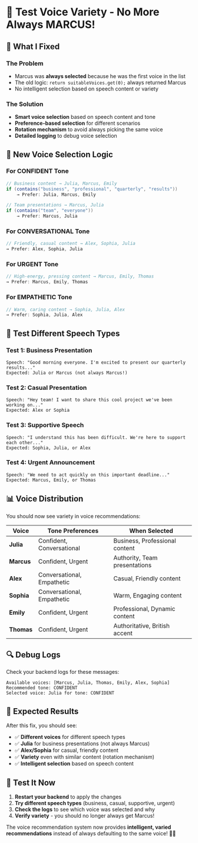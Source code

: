 # 🎤 Test Voice Variety - No More Always MARCUS!

## 🔧 **What I Fixed**

### **The Problem**
- Marcus was **always selected** because he was the first voice in the list
- The old logic: `return suitableVoices.get(0);` always returned Marcus
- No intelligent selection based on speech content or variety

### **The Solution**
- **Smart voice selection** based on speech content and tone
- **Preference-based selection** for different scenarios
- **Rotation mechanism** to avoid always picking the same voice
- **Detailed logging** to debug voice selection

## 🎯 **New Voice Selection Logic**

### **For CONFIDENT Tone**
```java
// Business content → Julia, Marcus, Emily
if (contains("business", "professional", "quarterly", "results"))
    → Prefer: Julia, Marcus, Emily

// Team presentations → Marcus, Julia  
if (contains("team", "everyone"))
    → Prefer: Marcus, Julia
```

### **For CONVERSATIONAL Tone**
```java
// Friendly, casual content → Alex, Sophia, Julia
→ Prefer: Alex, Sophia, Julia
```

### **For URGENT Tone**
```java
// High-energy, pressing content → Marcus, Emily, Thomas
→ Prefer: Marcus, Emily, Thomas
```

### **For EMPATHETIC Tone**
```java
// Warm, caring content → Sophia, Julia, Alex
→ Prefer: Sophia, Julia, Alex
```

## 🧪 **Test Different Speech Types**

### **Test 1: Business Presentation**
```
Speech: "Good morning everyone. I'm excited to present our quarterly results..."
Expected: Julia or Marcus (not always Marcus!)
```

### **Test 2: Casual Presentation**
```
Speech: "Hey team! I want to share this cool project we've been working on..."
Expected: Alex or Sophia
```

### **Test 3: Supportive Speech**
```
Speech: "I understand this has been difficult. We're here to support each other..."
Expected: Sophia, Julia, or Alex
```

### **Test 4: Urgent Announcement**
```
Speech: "We need to act quickly on this important deadline..."
Expected: Marcus, Emily, or Thomas
```

## 📊 **Voice Distribution**

You should now see variety in voice recommendations:

| Voice | Tone Preferences | When Selected |
|-------|------------------|---------------|
| **Julia** | Confident, Conversational | Business, Professional content |
| **Marcus** | Confident, Urgent | Authority, Team presentations |
| **Alex** | Conversational, Empathetic | Casual, Friendly content |
| **Sophia** | Conversational, Empathetic | Warm, Engaging content |
| **Emily** | Confident, Urgent | Professional, Dynamic content |
| **Thomas** | Confident, Urgent | Authoritative, British accent |

## 🔍 **Debug Logs**

Check your backend logs for these messages:
```
Available voices: [Marcus, Julia, Thomas, Emily, Alex, Sophia]
Recommended tone: CONFIDENT
Selected voice: Julia for tone: CONFIDENT
```

## 🎉 **Expected Results**

After this fix, you should see:
- ✅ **Different voices** for different speech types
- ✅ **Julia** for business presentations (not always Marcus)
- ✅ **Alex/Sophia** for casual, friendly content
- ✅ **Variety** even with similar content (rotation mechanism)
- ✅ **Intelligent selection** based on speech content

## 🚀 **Test It Now**

1. **Restart your backend** to apply the changes
2. **Try different speech types** (business, casual, supportive, urgent)
3. **Check the logs** to see which voice was selected and why
4. **Verify variety** - you should no longer always get Marcus!

The voice recommendation system now provides **intelligent, varied recommendations** instead of always defaulting to the same voice! 🎤✨
